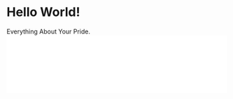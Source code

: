 # Hello World!
Everything About Your Pride.
![readmebox.svg](https://raw.githubusercontent.com/jytmX/jytmX/main/readmebox.svg)
